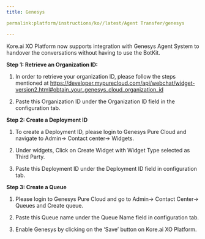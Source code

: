 ```yaml
---
title: Genesys

permalink:platform/instructions/ko//latest/Agent Transfer/genesys

---
```

Kore.ai XO Platform now supports integration with Genesys Agent System to handover the conversations without having to use the BotKit.

<container>

**Step 1: Retrieve an Organization ID:**

1. In order to retrieve your organization ID, please follow the steps mentioned at https://developer.mypurecloud.com/api/webchat/widget-version2.html#obtain_your_genesys_cloud_organization_id
  
2. Paste this Organization ID under the Organization ID field in the configuration tab.

</container>

<container>

**Step 2: Create a Deployment ID**

1. To create a Deployment ID, please login to Genesys Pure Cloud and navigate to Admin-> Contact center-> Widgets. 
  
2. Under widgets, Click on Create Widget with Widget Type selected as Third Party.
  
3. Paste this Deployment ID under the Deployment ID field in configuration tab.

</container>

<container>
 
**Step 3: Create a Queue**
 
1. Please login to Genesys Pure Cloud and go to Admin-> Contact Center-> Queues and Create queue.
  
2. Paste this Queue name under the Queue Name field in configuration tab.

3. Enable Genesys by clicking on the ‘Save’ button on Kore.ai XO Platform.

</container>


